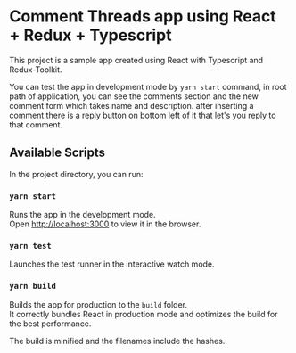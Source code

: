 # Comment Threads app using React + Redux + Typescript

This project is a sample app created using React with Typescript and Redux-Toolkit.

You can test the app in development mode by `yarn start` command, in root path of application, you can see the comments section and the new comment form which takes name and description. after inserting a comment there is a reply button on bottom left of it that let's you reply to that comment.

## Available Scripts

In the project directory, you can run:

### `yarn start`

Runs the app in the development mode.\
Open [http://localhost:3000](http://localhost:3000) to view it in the browser.

### `yarn test`

Launches the test runner in the interactive watch mode.

### `yarn build`

Builds the app for production to the `build` folder.\
It correctly bundles React in production mode and optimizes the build for the best performance.

The build is minified and the filenames include the hashes.
